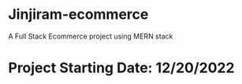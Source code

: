 # Jinjiram-ecommerce

A Full Stack Ecommerce project using MERN stack

<h1>Project Starting Date: 12/20/2022</h1>
